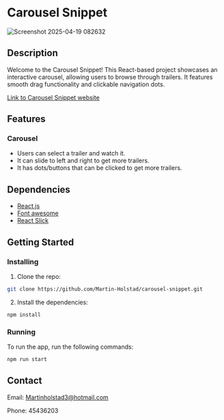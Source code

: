 # Carousel Snippet

![Screenshot 2025-04-19 082632](https://github.com/user-attachments/assets/c4caeaf0-82d9-42f8-bff0-5d44da9c220c)

## Description

Welcome to the Carousel Snippet! This React-based project showcases an interactive carousel, allowing users to browse through trailers. It features smooth drag functionality and clickable navigation dots.

[Link to Carousel Snippet website](https://carousel-snippet.netlify.app/)

## Features

### Carousel

- Users can select a trailer and watch it.
- It can slide to left and right to get more trailers.
- It has dots/buttons that can be clicked to get more trailers.

## Dependencies

- [React.js](https://reactjs.org/)
- [Font awesome](https://docs.fontawesome.com/)
- [React Slick](https://react-slick.neostack.com/)

## Getting Started

### Installing

1. Clone the repo:

```bash
git clone https://github.com/Martin-Holstad/carousel-snippet.git
```

2. Install the dependencies:

```
npm install
```

### Running

To run the app, run the following commands:

```bash
npm run start
```

## Contact

Email: Martinholstad3@hotmail.com

Phone: 45436203

